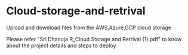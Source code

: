 # Cloud-storage-and-retrival
Upload and download files from the AWS,Azure,GCP cloud storage


Please refer "Sri Dhanuja R_Cloud Storage and Retrival (1).pdf" to know about the project details and steps to deploy
